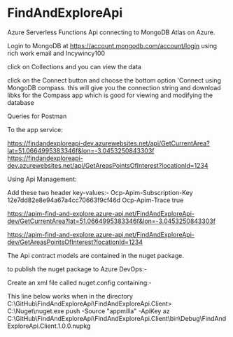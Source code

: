 # FindAndExploreApi
Azure Serverless Functions Api connecting to MongoDB Atlas on Azure.

Login to MongoDB at https://account.mongodb.com/account/login using rich work email and Incywincy100

click on Collections and you can view the data

click on the Connect button and choose the bottom option 'Connect using MongoDB compass. this will give you the connection string and download libks for the Compass app which is good for viewing and modifying the database

Queries for Postman

To the app service:

https://findandexploreapi-dev.azurewebsites.net/api/GetCurrentArea?lat=51.0664995383346f&lon=-3.0453250843303f
https://findandexploreapi-dev.azurewebsites.net/api/GetAreasPointsOfInterest?locationId=1234

Using Api Management:

Add these two header key-values:-
Ocp-Apim-Subscription-Key 12e7dd82e8e94a67a4cc70663f9cf46d
Ocp-Apim-Trace true

https://apim-find-and-explore.azure-api.net/FindAndExploreApi-dev/GetCurrentArea?lat=51.0664995383346f&lon=-3.0453250843303f

https://apim-find-and-explore.azure-api.net/FindAndExploreApi-dev/GetAreasPointsOfInterest?locationId=1234


The Api contract models are contained in the nuget package.

to publish the nuget package to Azure DevOps:-

Create an xml file called nuget.config containing:-

<?xml version="1.0" encoding="utf-8"?>
<configuration>
  <packageSources>
    <clear />
    <add key="appmilla" value="https://pkgs.dev.azure.com/appmilla/_packaging/appmilla/nuget/v3/index.json" />
  </packageSources>
</configuration>


This line below works when in the directory C:\GitHub\FindAndExploreApi\FindAndExploreApi.Client>
C:\Nuget\nuget.exe push -Source "appmilla" -ApiKey az C:\GitHub\FindAndExploreApi\FindAndExploreApi.Client\bin\Debug\FindAndExploreApi.Client.1.0.0.nupkg
